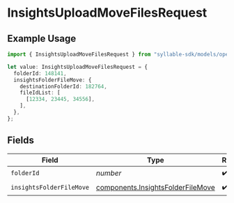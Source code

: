 # InsightsUploadMoveFilesRequest

## Example Usage

```typescript
import { InsightsUploadMoveFilesRequest } from "syllable-sdk/models/operations";

let value: InsightsUploadMoveFilesRequest = {
  folderId: 148141,
  insightsFolderFileMove: {
    destinationFolderId: 182764,
    fileIdList: [
      [12334, 23445, 34556],
    ],
  },
};
```

## Fields

| Field                                                                                  | Type                                                                                   | Required                                                                               | Description                                                                            |
| -------------------------------------------------------------------------------------- | -------------------------------------------------------------------------------------- | -------------------------------------------------------------------------------------- | -------------------------------------------------------------------------------------- |
| `folderId`                                                                             | *number*                                                                               | :heavy_check_mark:                                                                     | N/A                                                                                    |
| `insightsFolderFileMove`                                                               | [components.InsightsFolderFileMove](../../models/components/insightsfolderfilemove.md) | :heavy_check_mark:                                                                     | N/A                                                                                    |